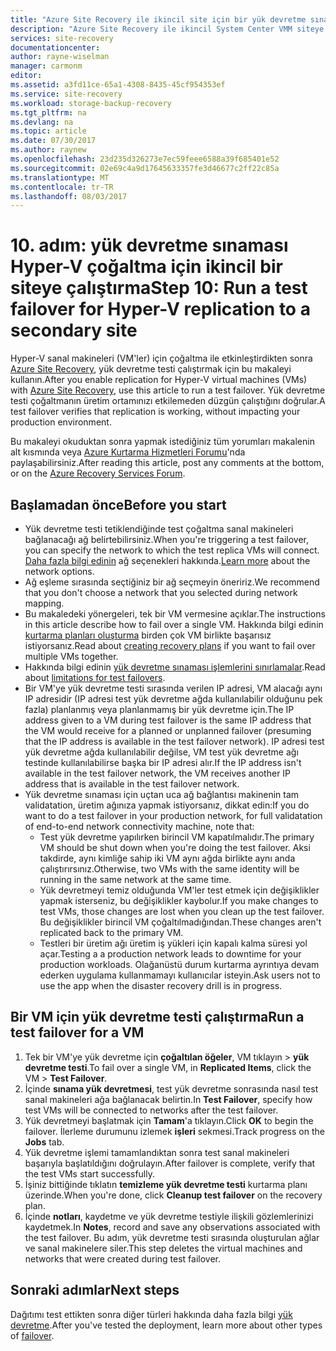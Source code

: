 ```yaml
---
title: "Azure Site Recovery ile ikincil site için bir yük devretme sınaması için Hyper-V VM çoğaltma çalıştırın | Microsoft Docs"
description: "Azure Site Recovery ile ikincil System Center VMM siteye bir yük devretme sınaması için Hyper-V VM çoğaltma çalıştırılacağını açıklar."
services: site-recovery
documentationcenter: 
author: rayne-wiselman
manager: carmonm
editor: 
ms.assetid: a3fd11ce-65a1-4308-8435-45cf954353ef
ms.service: site-recovery
ms.workload: storage-backup-recovery
ms.tgt_pltfrm: na
ms.devlang: na
ms.topic: article
ms.date: 07/30/2017
ms.author: raynew
ms.openlocfilehash: 23d235d326273e7ec59feee6588a39f685401e52
ms.sourcegitcommit: 02e69c4a9d17645633357fe3d46677c2ff22c85a
ms.translationtype: MT
ms.contentlocale: tr-TR
ms.lasthandoff: 08/03/2017
---
```

# <a name="step-10-run-a-test-failover-for-hyper-v-replication-to-a-secondary-site"></a><span data-ttu-id="f76ee-103">10. adım: yük devretme sınaması Hyper-V çoğaltma için ikincil bir siteye çalıştırma</span><span class="sxs-lookup"><span data-stu-id="f76ee-103">Step 10: Run a test failover for Hyper-V replication to a secondary site</span></span>


<span data-ttu-id="f76ee-104">Hyper-V sanal makineleri (VM'ler) için çoğaltma ile etkinleştirdikten sonra [Azure Site Recovery](site-recovery-overview.md), yük devretme testi çalıştırmak için bu makaleyi kullanın.</span><span class="sxs-lookup"><span data-stu-id="f76ee-104">After you enable replication for Hyper-V virtual machines (VMs) with [Azure Site Recovery](site-recovery-overview.md), use this article to run a test failover.</span></span> <span data-ttu-id="f76ee-105">Yük devretme testi çoğaltmanın üretim ortamınızı etkilemeden düzgün çalıştığını doğrular.</span><span class="sxs-lookup"><span data-stu-id="f76ee-105">A test failover verifies that replication is working, without impacting your production environment.</span></span> 


<span data-ttu-id="f76ee-106">Bu makaleyi okuduktan sonra yapmak istediğiniz tüm yorumları makalenin alt kısmında veya [Azure Kurtarma Hizmetleri Forumu](https://social.msdn.microsoft.com/forums/azure/home?forum=hypervrecovmgr)'nda paylaşabilirsiniz.</span><span class="sxs-lookup"><span data-stu-id="f76ee-106">After reading this article, post any comments at the bottom, or on the [Azure Recovery Services Forum](https://social.msdn.microsoft.com/forums/azure/home?forum=hypervrecovmgr).</span></span>


## <a name="before-you-start"></a><span data-ttu-id="f76ee-107">Başlamadan önce</span><span class="sxs-lookup"><span data-stu-id="f76ee-107">Before you start</span></span>

- <span data-ttu-id="f76ee-108">Yük devretme testi tetiklendiğinde test çoğaltma sanal makineleri bağlanacağı ağ belirtebilirsiniz.</span><span class="sxs-lookup"><span data-stu-id="f76ee-108">When you're triggering a test failover, you can specify the network to which the test replica VMs will connect.</span></span> <span data-ttu-id="f76ee-109">[Daha fazla bilgi edinin](site-recovery-test-failover-vmm-to-vmm.md#network-options-in-site-recovery) ağ seçenekleri hakkında.</span><span class="sxs-lookup"><span data-stu-id="f76ee-109">[Learn more](site-recovery-test-failover-vmm-to-vmm.md#network-options-in-site-recovery) about the network options.</span></span>
- <span data-ttu-id="f76ee-110">Ağ eşleme sırasında seçtiğiniz bir ağ seçmeyin öneririz.</span><span class="sxs-lookup"><span data-stu-id="f76ee-110">We recommend that you don't choose a network that you selected during network mapping.</span></span>
- <span data-ttu-id="f76ee-111">Bu makaledeki yönergeleri, tek bir VM vermesine açıklar.</span><span class="sxs-lookup"><span data-stu-id="f76ee-111">The instructions in this article describe how to fail over a single VM.</span></span> <span data-ttu-id="f76ee-112">Hakkında bilgi edinin [kurtarma planları oluşturma](site-recovery-create-recovery-plans.md) birden çok VM birlikte başarısız istiyorsanız.</span><span class="sxs-lookup"><span data-stu-id="f76ee-112">Read about [creating recovery plans](site-recovery-create-recovery-plans.md) if you want to fail over multiple VMs together.</span></span>
- <span data-ttu-id="f76ee-113">Hakkında bilgi edinin [yük devretme sınaması işlemlerini sınırlamalar](site-recovery-test-failover-vmm-to-vmm.md#things-to-note).</span><span class="sxs-lookup"><span data-stu-id="f76ee-113">Read about [limitations for test failovers](site-recovery-test-failover-vmm-to-vmm.md#things-to-note).</span></span>
- <span data-ttu-id="f76ee-114">Bir VM'ye yük devretme testi sırasında verilen IP adresi, VM alacağı aynı IP adresidir (IP adresi test yük devretme ağda kullanılabilir olduğunu pek fazla) planlanmış veya planlanmamış bir yük devretme için.</span><span class="sxs-lookup"><span data-stu-id="f76ee-114">The IP address given to a VM during test failover is the same IP address that the VM would receive for a planned or unplanned failover (presuming that the IP address is available in the test failover network).</span></span> <span data-ttu-id="f76ee-115">IP adresi test yük devretme ağda kullanılabilir değilse, VM test yük devretme ağı testinde kullanılabilirse başka bir IP adresi alır.</span><span class="sxs-lookup"><span data-stu-id="f76ee-115">If the IP address isn't available in the test failover network, the VM receives another IP address that is available in the test failover network.</span></span>
- <span data-ttu-id="f76ee-116">Yük devretme sınaması için uçtan uca ağ bağlantısı makinenin tam validatation, üretim ağınıza yapmak istiyorsanız, dikkat edin:</span><span class="sxs-lookup"><span data-stu-id="f76ee-116">If you do want to do a test failover in your production network, for full validatation of end-to-end network connectivity machine, note that:</span></span>
    - <span data-ttu-id="f76ee-117">Test yük devretme yapılırken birincil VM kapatılmalıdır.</span><span class="sxs-lookup"><span data-stu-id="f76ee-117">The primary VM should be shut down when you're doing the test failover.</span></span> <span data-ttu-id="f76ee-118">Aksi takdirde, aynı kimliğe sahip iki VM aynı ağda birlikte aynı anda çalıştırırsınız.</span><span class="sxs-lookup"><span data-stu-id="f76ee-118">Otherwise, two VMs with the same identity will be running in the same network at the same time.</span></span> 
    - <span data-ttu-id="f76ee-119">Yük devretmeyi temiz olduğunda VM'ler test etmek için değişiklikler yapmak isterseniz, bu değişiklikler kaybolur.</span><span class="sxs-lookup"><span data-stu-id="f76ee-119">If you make changes to test VMs, those changes are lost when you clean up the test failover.</span></span> <span data-ttu-id="f76ee-120">Bu değişiklikler birincil VM çoğaltılmadığından.</span><span class="sxs-lookup"><span data-stu-id="f76ee-120">These changes aren't replicated back to the primary VM.</span></span>
    - <span data-ttu-id="f76ee-121">Testleri bir üretim ağı üretim iş yükleri için kapalı kalma süresi yol açar.</span><span class="sxs-lookup"><span data-stu-id="f76ee-121">Testing a a production network leads to downtime for your production workloads.</span></span> <span data-ttu-id="f76ee-122">Olağanüstü durum kurtarma ayrıntıya devam ederken uygulama kullanmamayı kullanıcılar isteyin.</span><span class="sxs-lookup"><span data-stu-id="f76ee-122">Ask users not to use the app when the disaster recovery drill is in progress.</span></span>  


## <a name="run-a-test-failover-for-a-vm"></a><span data-ttu-id="f76ee-123">Bir VM için yük devretme testi çalıştırma</span><span class="sxs-lookup"><span data-stu-id="f76ee-123">Run a test failover for a VM</span></span>

1. <span data-ttu-id="f76ee-124">Tek bir VM'ye yük devretme için **çoğaltılan öğeler**, VM tıklayın > **yük devretme testi**.</span><span class="sxs-lookup"><span data-stu-id="f76ee-124">To fail over a single VM, in **Replicated Items**, click the VM > **Test Failover**.</span></span>
2. <span data-ttu-id="f76ee-125">İçinde **sınama yük devretmesi**, test yük devretme sonrasında nasıl test sanal makineleri ağa bağlanacak belirtin.</span><span class="sxs-lookup"><span data-stu-id="f76ee-125">In **Test Failover**, specify how test VMs will be connected to networks after the test failover.</span></span> 
3. <span data-ttu-id="f76ee-126">Yük devretmeyi başlatmak için **Tamam**'a tıklayın.</span><span class="sxs-lookup"><span data-stu-id="f76ee-126">Click **OK** to begin the failover.</span></span> <span data-ttu-id="f76ee-127">İlerleme durumunu izlemek **işleri** sekmesi.</span><span class="sxs-lookup"><span data-stu-id="f76ee-127">Track progress on the **Jobs** tab.</span></span>
5. <span data-ttu-id="f76ee-128">Yük devretme işlemi tamamlandıktan sonra test sanal makineleri başarıyla başlatıldığını doğrulayın.</span><span class="sxs-lookup"><span data-stu-id="f76ee-128">After failover is complete, verify that the test VMs start successfully.</span></span>
6. <span data-ttu-id="f76ee-129">İşiniz bittiğinde tıklatın **temizleme yük devretme testi** kurtarma planı üzerinde.</span><span class="sxs-lookup"><span data-stu-id="f76ee-129">When you're done, click **Cleanup test failover** on the recovery plan.</span></span>
7. <span data-ttu-id="f76ee-130">İçinde **notları**, kaydetme ve yük devretme testiyle ilişkili gözlemlerinizi kaydetmek.</span><span class="sxs-lookup"><span data-stu-id="f76ee-130">In **Notes**, record and save any observations associated with the test failover.</span></span> <span data-ttu-id="f76ee-131">Bu adım, yük devretme testi sırasında oluşturulan ağlar ve sanal makinelere siler.</span><span class="sxs-lookup"><span data-stu-id="f76ee-131">This step deletes the virtual machines and networks that were created during test failover.</span></span>


## <a name="next-steps"></a><span data-ttu-id="f76ee-132">Sonraki adımlar</span><span class="sxs-lookup"><span data-stu-id="f76ee-132">Next steps</span></span>

<span data-ttu-id="f76ee-133">Dağıtımı test ettikten sonra diğer türleri hakkında daha fazla bilgi [yük devretme](site-recovery-failover.md).</span><span class="sxs-lookup"><span data-stu-id="f76ee-133">After you've tested the deployment, learn more about other types of [failover](site-recovery-failover.md).</span></span>
